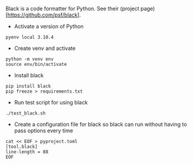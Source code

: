 Black is a code formatter for Python.
See their (project page)[https://github.com/psf/black].
- Activate a version of Python
```
pyenv local 3.10.4
```
- Create venv and activate
```
python -m venv env
source env/bin/activate
```
- Install black
```
pip install black
pip freeze > requirements.txt
```
- Run test script for using black
```
./test_black.sh
```
- Create a configuration file for black so black can run without having to pass
options every time
```
cat << EOF > pyproject.toml
[tool.black]
line-length = 88
EOF
```